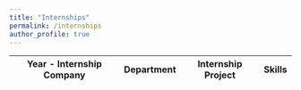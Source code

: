```yaml
---
title: "Internships"
permalink: /internships
author_profile: true
---
```


| Year - Internship Company | Department | Internship Project | Skills |
|-|-|-|-|